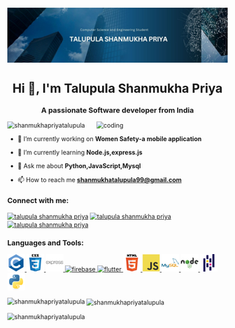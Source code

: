 ![logo](https://github.com/shanmukhapriyatalupula/shanmukhapriyatalupula/blob/main/Banner.jpg)
<h1 align="center">Hi 👋, I'm Talupula Shanmukha Priya</h1>
<h3 align="center">A passionate Software developer from India</h3>

<img align="right" alt="coding" width="300px" src="https://cdn.dribbble.com/users/1364029/screenshots/16093268/media/68e82a7fb4904614a9066d6b540c14b2.gif">

<p align="left"> <img src="https://komarev.com/ghpvc/?username=shanmukhapriyatalupula&label=Profile%20views&color=0e75b6&style=flat" alt="shanmukhapriyatalupula" /> </p>

- 🔭 I’m currently working on **Women Safety-a mobile application**

- 🌱 I’m currently learning **Node.js,express.js**

- 💬 Ask me about **Python,JavaScript,Mysql**

- 📫 How to reach me **shanmukhatalupula99@gmail.com**

<h3 align="left">Connect with me:</h3>
<p align="left">
<a href="https://www.youtube.com/c/talupula shanmukha priya" target="blank"><img align="center" src="https://raw.githubusercontent.com/rahuldkjain/github-profile-readme-generator/master/src/images/icons/Social/youtube.svg" alt="talupula shanmukha priya" height="30" width="40" /></a>
<a href="https://www.hackerrank.com/talupula shanmukha priya" target="blank"><img align="center" src="https://raw.githubusercontent.com/rahuldkjain/github-profile-readme-generator/master/src/images/icons/Social/hackerrank.svg" alt="talupula shanmukha priya" height="30" width="40" /></a>
<a href="https://www.leetcode.com/talupula shanmukha priya" target="blank"><img align="center" src="https://raw.githubusercontent.com/rahuldkjain/github-profile-readme-generator/master/src/images/icons/Social/leet-code.svg" alt="talupula shanmukha priya" height="30" width="40" /></a>
</p>

<h3 align="left">Languages and Tools:</h3>
<p align="left"> <a href="https://www.cprogramming.com/" target="_blank" rel="noreferrer"> <img src="https://raw.githubusercontent.com/devicons/devicon/master/icons/c/c-original.svg" alt="c" width="40" height="40"/> </a> <a href="https://www.w3schools.com/css/" target="_blank" rel="noreferrer"> <img src="https://raw.githubusercontent.com/devicons/devicon/master/icons/css3/css3-original-wordmark.svg" alt="css3" width="40" height="40"/> </a> <a href="https://expressjs.com" target="_blank" rel="noreferrer"> <img src="https://raw.githubusercontent.com/devicons/devicon/master/icons/express/express-original-wordmark.svg" alt="express" width="40" height="40"/> </a> <a href="https://firebase.google.com/" target="_blank" rel="noreferrer"> <img src="https://www.vectorlogo.zone/logos/firebase/firebase-icon.svg" alt="firebase" width="40" height="40"/> </a> <a href="https://flutter.dev" target="_blank" rel="noreferrer"> <img src="https://www.vectorlogo.zone/logos/flutterio/flutterio-icon.svg" alt="flutter" width="40" height="40"/> </a> <a href="https://www.w3.org/html/" target="_blank" rel="noreferrer"> <img src="https://raw.githubusercontent.com/devicons/devicon/master/icons/html5/html5-original-wordmark.svg" alt="html5" width="40" height="40"/> </a> <a href="https://developer.mozilla.org/en-US/docs/Web/JavaScript" target="_blank" rel="noreferrer"> <img src="https://raw.githubusercontent.com/devicons/devicon/master/icons/javascript/javascript-original.svg" alt="javascript" width="40" height="40"/> </a> <a href="https://www.mysql.com/" target="_blank" rel="noreferrer"> <img src="https://raw.githubusercontent.com/devicons/devicon/master/icons/mysql/mysql-original-wordmark.svg" alt="mysql" width="40" height="40"/> </a> <a href="https://nodejs.org" target="_blank" rel="noreferrer"> <img src="https://raw.githubusercontent.com/devicons/devicon/master/icons/nodejs/nodejs-original-wordmark.svg" alt="nodejs" width="40" height="40"/> </a> <a href="https://pandas.pydata.org/" target="_blank" rel="noreferrer"> <img src="https://raw.githubusercontent.com/devicons/devicon/2ae2a900d2f041da66e950e4d48052658d850630/icons/pandas/pandas-original.svg" alt="pandas" width="40" height="40"/> </a> <a href="https://www.python.org" target="_blank" rel="noreferrer"> <img src="https://raw.githubusercontent.com/devicons/devicon/master/icons/python/python-original.svg" alt="python" width="40" height="40"/> </a> </p>

<p><img align="left" src="https://github-readme-stats.vercel.app/api/top-langs?username=shanmukhapriyatalupula&show_icons=true&locale=en&layout=compact" alt="shanmukhapriyatalupula" /></p>

<p>&nbsp;<img align="center" src="https://github-readme-stats.vercel.app/api?username=shanmukhapriyatalupula&show_icons=true&locale=en" alt="shanmukhapriyatalupula" /></p>

<p><img align="center" src="https://github-readme-streak-stats.herokuapp.com/?user=shanmukhapriyatalupula&" alt="shanmukhapriyatalupula" /></p>
